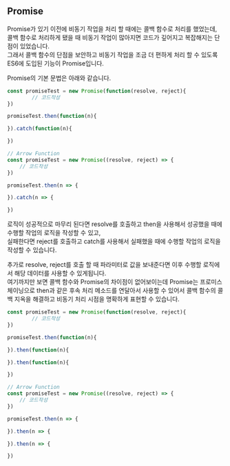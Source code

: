 ## Promise

Promise가 있기 이전에 비동기 작업을 처리 할 때에는 콜백 함수로 처리를 했었는데, 콜백 함수로 처리하게 됐을 때 비동기 작업이 많아지면 코드가 깊어지고 복잡해지는 단점이 있었습니다.  
그래서 콜백 함수의 단점을 보안하고 비동기 작업을 조금 더 편하게 처리 할 수 있도록 ES6에 도입된 기능이 Promise입니다.  
  
Promise의 기본 문법은 아래와 같습니다.

```jsx
const promiseTest = new Promise(function(resolve, reject){
        // 코드작성
})

promiseTest.then(function(n){

}).catch(function(n){

})

// Arrow Function
const promiseTest = new Promise((resolve, reject) => {
    // 코드작성
})

promiseTest.then(n => {

}).catch(n => {

})
```

로직이 성공적으로 마무리 된다면 resolve를 호출하고 then을 사용해서 성공했을 때에 수행할 작업의 로직을 작성할 수 있고,  
실패한다면 reject를 호출하고 catch를 사용해서 실패했을 때에 수행할 작업의 로직을 작성할 수 있습니다.  
  
추가로 resolve, reject를 호출 할 때 파라미터로 값을 보내준다면 이후 수행할 로직에서 해당 데이터를 사용할 수 있게됩니다.  
여기까지만 보면 콜백 함수와 Promise의 차이점이 없어보이는데 Promise는 프로미스 체이닝으로 then과 같은 후속 처리 메소드를 연달아서 사용할 수 있어서 콜백 함수의 콜백 지옥을 해결하고 비동기 처리 시점을 명확하게 표현할 수 있습니다.

```jsx
const promiseTest = new Promise(function(resolve, reject){
        // 코드작성
})

promiseTest.then(function(n){

}).then(function(n){

}).then(function(n){

})

// Arrow Function
const promiseTest = new Promise((resolve, reject) => {
    // 코드작성
})

promiseTest.then(n => {

}).then(n => {

}).then(n => {

})
```
